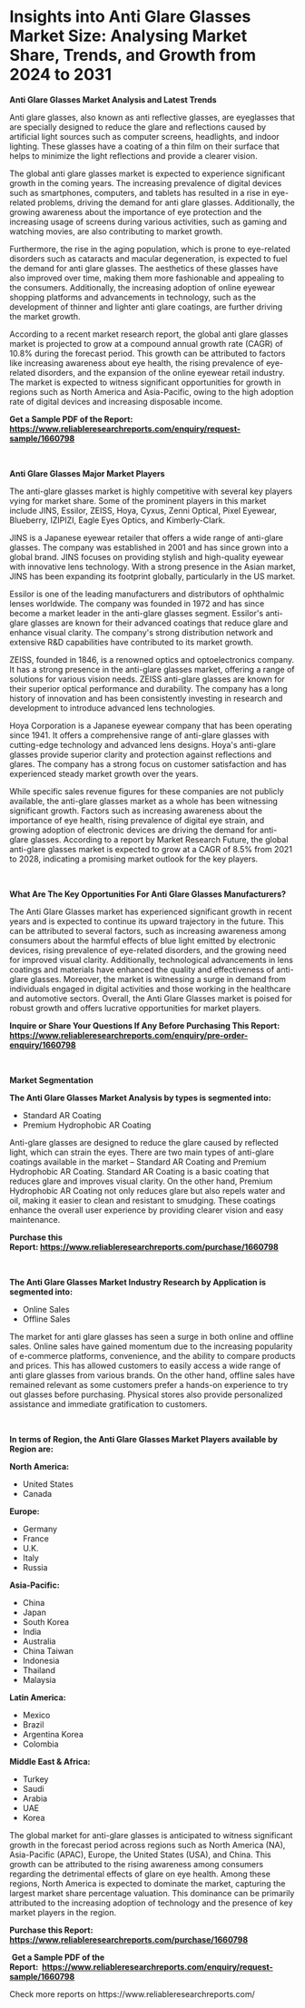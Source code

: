 <p><h1>Insights into Anti Glare Glasses Market Size: Analysing Market Share, Trends, and Growth from 2024 to 2031</h1></p><p><strong>Anti Glare Glasses Market Analysis and Latest Trends</strong></p>
<p><p>Anti glare glasses, also known as anti reflective glasses, are eyeglasses that are specially designed to reduce the glare and reflections caused by artificial light sources such as computer screens, headlights, and indoor lighting. These glasses have a coating of a thin film on their surface that helps to minimize the light reflections and provide a clearer vision.</p><p>The global anti glare glasses market is expected to experience significant growth in the coming years. The increasing prevalence of digital devices such as smartphones, computers, and tablets has resulted in a rise in eye-related problems, driving the demand for anti glare glasses. Additionally, the growing awareness about the importance of eye protection and the increasing usage of screens during various activities, such as gaming and watching movies, are also contributing to market growth.</p><p>Furthermore, the rise in the aging population, which is prone to eye-related disorders such as cataracts and macular degeneration, is expected to fuel the demand for anti glare glasses. The aesthetics of these glasses have also improved over time, making them more fashionable and appealing to the consumers. Additionally, the increasing adoption of online eyewear shopping platforms and advancements in technology, such as the development of thinner and lighter anti glare coatings, are further driving the market growth.</p><p>According to a recent market research report, the global anti glare glasses market is projected to grow at a compound annual growth rate (CAGR) of 10.8% during the forecast period. This growth can be attributed to factors like increasing awareness about eye health, the rising prevalence of eye-related disorders, and the expansion of the online eyewear retail industry. The market is expected to witness significant opportunities for growth in regions such as North America and Asia-Pacific, owing to the high adoption rate of digital devices and increasing disposable income.</p></p>
<p><strong>Get a Sample PDF of the Report:&nbsp; <a href="https://www.reliableresearchreports.com/enquiry/request-sample/1660798">https://www.reliableresearchreports.com/enquiry/request-sample/1660798</a></strong></p>
<p>&nbsp;</p>
<p><strong>Anti Glare Glasses Major Market Players</strong></p>
<p><p>The anti-glare glasses market is highly competitive with several key players vying for market share. Some of the prominent players in this market include JINS, Essilor, ZEISS, Hoya, Cyxus, Zenni Optical, Pixel Eyewear, Blueberry, IZIPIZI, Eagle Eyes Optics, and Kimberly-Clark.</p><p>JINS is a Japanese eyewear retailer that offers a wide range of anti-glare glasses. The company was established in 2001 and has since grown into a global brand. JINS focuses on providing stylish and high-quality eyewear with innovative lens technology. With a strong presence in the Asian market, JINS has been expanding its footprint globally, particularly in the US market.</p><p>Essilor is one of the leading manufacturers and distributors of ophthalmic lenses worldwide. The company was founded in 1972 and has since become a market leader in the anti-glare glasses segment. Essilor's anti-glare glasses are known for their advanced coatings that reduce glare and enhance visual clarity. The company's strong distribution network and extensive R&D capabilities have contributed to its market growth.</p><p>ZEISS, founded in 1846, is a renowned optics and optoelectronics company. It has a strong presence in the anti-glare glasses market, offering a range of solutions for various vision needs. ZEISS anti-glare glasses are known for their superior optical performance and durability. The company has a long history of innovation and has been consistently investing in research and development to introduce advanced lens technologies.</p><p>Hoya Corporation is a Japanese eyewear company that has been operating since 1941. It offers a comprehensive range of anti-glare glasses with cutting-edge technology and advanced lens designs. Hoya's anti-glare glasses provide superior clarity and protection against reflections and glares. The company has a strong focus on customer satisfaction and has experienced steady market growth over the years.</p><p>While specific sales revenue figures for these companies are not publicly available, the anti-glare glasses market as a whole has been witnessing significant growth. Factors such as increasing awareness about the importance of eye health, rising prevalence of digital eye strain, and growing adoption of electronic devices are driving the demand for anti-glare glasses. According to a report by Market Research Future, the global anti-glare glasses market is expected to grow at a CAGR of 8.5% from 2021 to 2028, indicating a promising market outlook for the key players.</p></p>
<p>&nbsp;</p>
<p><strong>What Are The Key Opportunities For Anti Glare Glasses Manufacturers?</strong></p>
<p><p>The Anti Glare Glasses market has experienced significant growth in recent years and is expected to continue its upward trajectory in the future. This can be attributed to several factors, such as increasing awareness among consumers about the harmful effects of blue light emitted by electronic devices, rising prevalence of eye-related disorders, and the growing need for improved visual clarity. Additionally, technological advancements in lens coatings and materials have enhanced the quality and effectiveness of anti-glare glasses. Moreover, the market is witnessing a surge in demand from individuals engaged in digital activities and those working in the healthcare and automotive sectors. Overall, the Anti Glare Glasses market is poised for robust growth and offers lucrative opportunities for market players.</p></p>
<p><strong>Inquire or Share Your Questions If Any Before Purchasing This Report: <a href="https://www.reliableresearchreports.com/enquiry/pre-order-enquiry/1660798">https://www.reliableresearchreports.com/enquiry/pre-order-enquiry/1660798</a></strong></p>
<p>&nbsp;</p>
<p><strong>Market Segmentation</strong></p>
<p><strong>The Anti Glare Glasses Market Analysis by types is segmented into:</strong></p>
<p><ul><li>Standard AR Coating</li><li>Premium Hydrophobic AR Coating</li></ul></p>
<p><p>Anti-glare glasses are designed to reduce the glare caused by reflected light, which can strain the eyes. There are two main types of anti-glare coatings available in the market – Standard AR Coating and Premium Hydrophobic AR Coating. Standard AR Coating is a basic coating that reduces glare and improves visual clarity. On the other hand, Premium Hydrophobic AR Coating not only reduces glare but also repels water and oil, making it easier to clean and resistant to smudging. These coatings enhance the overall user experience by providing clearer vision and easy maintenance.</p></p>
<p><strong>Purchase this Report:&nbsp;<a href="https://www.reliableresearchreports.com/purchase/1660798">https://www.reliableresearchreports.com/purchase/1660798</a></strong></p>
<p>&nbsp;</p>
<p><strong>The Anti Glare Glasses Market Industry Research by Application is segmented into:</strong></p>
<p><ul><li>Online Sales</li><li>Offline Sales</li></ul></p>
<p><p>The market for anti glare glasses has seen a surge in both online and offline sales. Online sales have gained momentum due to the increasing popularity of e-commerce platforms, convenience, and the ability to compare products and prices. This has allowed customers to easily access a wide range of anti glare glasses from various brands. On the other hand, offline sales have remained relevant as some customers prefer a hands-on experience to try out glasses before purchasing. Physical stores also provide personalized assistance and immediate gratification to customers.</p></p>
<p>&nbsp;</p>
<p><strong>In terms of Region, the Anti Glare Glasses Market Players available by Region are:</strong></p>
<p>
    <p> <strong> North America: </strong>
        <ul>
            <li>United States</li>
            <li>Canada</li>
        </ul>
        </p> 
    <p> <strong> Europe: </strong>
        <ul>
            <li>Germany</li>
            <li>France</li>
            <li>U.K.</li>
            <li>Italy</li>
            <li>Russia</li>
        </ul>
        </p> 
    <p> <strong> Asia-Pacific: </strong>
        <ul>
            <li>China</li>
            <li>Japan</li>
            <li>South Korea</li>
            <li>India</li>
            <li>Australia</li>
            <li>China Taiwan</li>
            <li>Indonesia</li>
            <li>Thailand</li>
            <li>Malaysia</li>
        </ul>
        </p> 
    <p> <strong> Latin America: </strong>
        <ul>
            <li>Mexico</li>
            <li>Brazil</li>
            <li>Argentina Korea</li>
            <li>Colombia</li>
        </ul>
        </p> 
    <p> <strong> Middle East & Africa: </strong>
        <ul>
            <li>Turkey</li>
            <li>Saudi</li>
            <li>Arabia</li>
            <li>UAE</li>
            <li>Korea</li>
        </ul>
    </p>
    </p>
<p><p>The global market for anti-glare glasses is anticipated to witness significant growth in the forecast period across regions such as North America (NA), Asia-Pacific (APAC), Europe, the United States (USA), and China. This growth can be attributed to the rising awareness among consumers regarding the detrimental effects of glare on eye health. Among these regions, North America is expected to dominate the market, capturing the largest market share percentage valuation. This dominance can be primarily attributed to the increasing adoption of technology and the presence of key market players in the region.</p></p>
<p><strong>Purchase this Report: <a href="https://www.reliableresearchreports.com/purchase/1660798">https://www.reliableresearchreports.com/purchase/1660798</a></strong></p>
<p>&nbsp;<strong>Get a Sample PDF of the Report:&nbsp;&nbsp;<a href="https://www.reliableresearchreports.com/enquiry/request-sample/1660798">https://www.reliableresearchreports.com/enquiry/request-sample/1660798</a></strong></p>
<p><strong></strong></p>
<p>Check more reports on https://www.reliableresearchreports.com/</p>